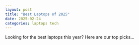 ```yaml
---
layout: post
title: "Best Laptops of 2025"
date: 2025-02-24
categories: laptops tech
---
```


Looking for the best laptops this year? Here are our top picks...
